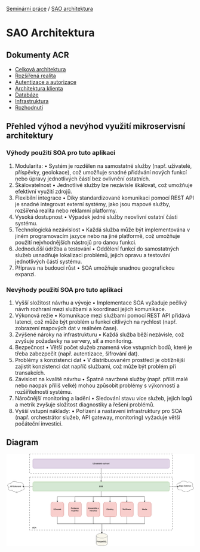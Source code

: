 [Seminární práce](https://github.com/vojtechnerad/4IT575-seminarni-prace/blob/main/README.md) / [SAO architektura](https://github.com/vojtechnerad/4IT575-seminarni-prace/edit/main/microservies/README.md)

# SAO Architektura

## Dokumenty ACR

- [Celková architektura](https://github.com/vojtechnerad/4IT575-seminarni-prace/blob/main/soa/acr/1-celkova-architektura/README.md)
- [Rozšířená realita](https://github.com/vojtechnerad/4IT575-seminarni-prace/blob/main/soa/acr/2-rozsirena-realita/README.md)
- [Autentizace a autorizace](https://github.com/vojtechnerad/4IT575-seminarni-prace/blob/main/soa/acr/3-autentizace-autorizace/README.md)
- [Architektura klienta](https://github.com/vojtechnerad/4IT575-seminarni-prace/blob/main/soa/acr/4-architektura-klient/README.md)
- [Databáze](https://github.com/vojtechnerad/4IT575-seminarni-prace/blob/main/soa/acr/5-databaze/README.md)
- [Infrastruktura](https://github.com/vojtechnerad/4IT575-seminarni-prace/blob/main/soa/acr/6-infrastruktura/README.md)
- [Rozhodnutí](https://github.com/vojtechnerad/4IT575-seminarni-prace/blob/main/soa/acr/7-decisions/README.md)

## Přehled výhod a nevýhod využití mikroservisní architektury

### Výhody použití SOA pro tuto aplikaci

1.	Modularita:
    •	Systém je rozdělen na samostatné služby (např. uživatelé, příspěvky, geolokace), což umožňuje snadné přidávání nových funkcí nebo úpravy jednotlivých částí bez ovlivnění ostatních.
2.	Škálovatelnost
    •	Jednotlivé služby lze nezávisle škálovat, což umožňuje efektivní využití zdrojů.
3.	Flexibilní integrace
    •	Díky standardizované komunikaci pomocí REST API je snadné integrovat externí systémy, jako jsou mapové služby, rozšířená realita nebo reklamní platformy.
4.	Vysoká dostupnost
    •	Výpadek jedné služby neovlivní ostatní části systému.
5.	Technologická nezávislost
    •	Každá služba může být implementována v jiném programovacím jazyce nebo na jiné platformě, což umožňuje použití nejvhodnějších nástrojů pro danou funkci.
6.	Jednodušší údržba a testování
    •	Oddělení funkcí do samostatných služeb usnadňuje lokalizaci problémů, jejich opravu a testování jednotlivých částí systému.
7.	Příprava na budoucí růst
    •	SOA umožňuje snadnou geografickou expanzi.

### Nevýhody použití SOA pro tuto aplikaci

1.	Vyšší složitost návrhu a vývoje
    •	Implementace SOA vyžaduje pečlivý návrh rozhraní mezi službami a koordinaci jejich komunikace.
2.	Výkonová režie
    •	Komunikace mezi službami pomocí REST API přidává latenci, což může být problém u funkcí citlivých na rychlost (např. zobrazení mapových dat v reálném čase).
3.	Zvýšené nároky na infrastrukturu
    •	Každá služba běží nezávisle, což zvyšuje požadavky na servery, síť a monitoring.
4.	Bezpečnost
    •	Větší počet služeb znamená více vstupních bodů, které je třeba zabezpečit (např. autentizace, šifrování dat).
5.	Problémy s konzistencí dat
    •	V distribuovaném prostředí je obtížnější zajistit konzistenci dat napříč službami, což může být problém při transakcích.
6.	Závislost na kvalitě návrhu
    •	Špatně navržené služby (např. příliš malé nebo naopak příliš velké) mohou způsobit problémy s výkonností a rozšiřitelností systému.
7.	Náročnější monitoring a ladění
    •	Sledování stavu více služeb, jejich logů a metrik zvyšuje složitost diagnostiky a řešení problémů.
8.	Vyšší vstupní náklady:
    •	Pořízení a nastavení infrastruktury pro SOA (např. orchestrátor služeb, API gateway, monitoring) vyžaduje větší počáteční investici.

## Diagram

[![Diagram architektury](https://github.com/vojtechnerad/4IT575-seminarni-prace/blob/main/assets/diagram-celkova-architektura/soa/SOA-global.png)](https://github.com/vojtechnerad/4IT575-seminarni-prace/blob/main/assets/diagram-celkova-architektura/soa/SOA-global.png)
